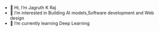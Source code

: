 - 👋 Hi, I’m Jagruth K Raj
- 👀 I’m interested in Building AI models,Software development and Web design
- 🌱 I’m currently learning Deep Learning

